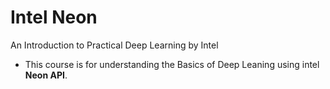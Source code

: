 # Intel Neon 
An Introduction to Practical Deep Learning by Intel
- This course is for understanding the Basics of Deep Leaning using intel **Neon API**. 
